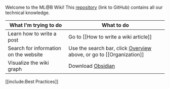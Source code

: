 Welcome to the ML@B Wiki! This [repository](https://github.com/mlberkeley/wiki) (link to GitHub) contains all our technical knowledge. 

|What I'm trying to do|What to do|
|---------------------|----------|
|Learn how to write a post|Go to [[How to write a wiki article]]|
|Search for information on the website|Use the search bar, click [Overview](./gollum/overview) above, or go to [[Organization]]|
|Visualize the wiki graph|Download [Obsidian](https://obsidian.md)|

[[include:Best Practices]]